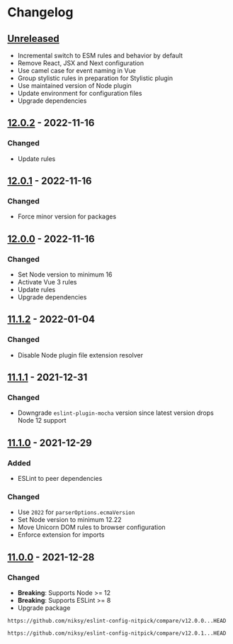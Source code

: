 # Changelog

## [Unreleased][]

-   Incremental switch to ESM rules and behavior by default
-   Remove React, JSX and Next configuration
-   Use camel case for event naming in Vue
-   Group stylistic rules in preparation for Stylistic plugin
-   Use maintained version of Node plugin
-   Update environment for configuration files
-   Upgrade dependencies

## [12.0.2][] - 2022-11-16

### Changed

-   Update rules

## [12.0.1][] - 2022-11-16

### Changed

-   Force minor version for packages

## [12.0.0][] - 2022-11-16

### Changed

-   Set Node version to minimum 16
-   Activate Vue 3 rules
-   Update rules
-   Upgrade dependencies

## [11.1.2][] - 2022-01-04

### Changed

-   Disable Node plugin file extension resolver

## [11.1.1][] - 2021-12-31

### Changed

-   Downgrade `eslint-plugin-mocha` version since latest version drops Node 12
    support

## [11.1.0][] - 2021-12-29

### Added

-   ESLint to peer dependencies

### Changed

-   Use `2022` for `parserOptions.ecmaVersion`
-   Set Node version to minimum 12.22
-   Move Unicorn DOM rules to browser configuration
-   Enforce extension for imports

## [11.0.0][] - 2021-12-28

### Changed

-   **Breaking**: Supports Node >= 12
-   **Breaking**: Supports ESLint >= 8
-   Upgrade package

<!-- prettier-ignore-start -->

[11.1.2]: https://github.com/niksy/eslint-config-nitpick/tree/v11.1.2
[11.1.1]: https://github.com/niksy/eslint-config-nitpick/tree/v11.1.1
[11.1.0]: https://github.com/niksy/eslint-config-nitpick/tree/v11.1.0
[11.0.0]: https://github.com/niksy/eslint-config-nitpick/tree/v11.0.0

<!-- prettier-ignore-end -->

    https://github.com/niksy/eslint-config-nitpick/compare/v12.0.0...HEAD

[12.0.0]: https://github.com/niksy/eslint-config-nitpick/tree/v12.0.0

    https://github.com/niksy/eslint-config-nitpick/compare/v12.0.1...HEAD

[12.0.1]: https://github.com/niksy/eslint-config-nitpick/tree/v12.0.1
[unreleased]:
	https://github.com/niksy/eslint-config-nitpick/compare/v12.0.2...HEAD
[12.0.2]: https://github.com/niksy/eslint-config-nitpick/tree/v12.0.2
